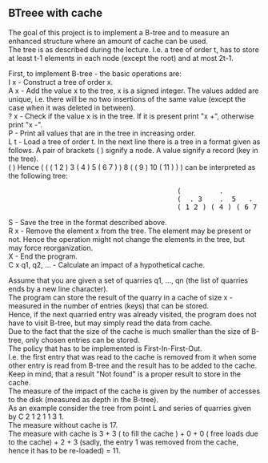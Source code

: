 <h2>BTreee with cache</h2>

The goal of this project is to implement a B-tree and to measure an enhanced structure where an amount of cache can be used.  
The tree is as described during the lecture. I.e. a tree of order t, has to store at least t-1 elements in each node (except the root) and at most 2t-1.  

First, to implement B-tree - the basic operations are:  
I x - Construct a tree of order x.  
A x - Add the value x to the tree, x is a signed integer. The values added are unique, i.e. there will be no two insertions of the same value (except the case when it was deleted in between).  
? x - Check if the value x is in the tree. If it is present print "x +", otherwise print "x -".  
P   - Print all values that are in the tree in increasing order.  
L t - Load a tree of order t. In the next line there is a tree in a format given as follows. A pair of brackets ( ) signify a node. A value signify a record (key in the tree).  
( )   Hence ( ( ( 1 2 ) 3 ( 4 ) 5 ( 6 7 ) ) 8 ( ( 9 ) 10 ( 11 ) ) ) can be interpreted as the following tree:  
<pre>                                        (         .           8       .    )
                                        (  . 3    .  5   .  )   ( . 10  .  )  
                                        ( 1 2 ) ( 4 ) ( 6 7 )   ( 9 ) ( 11 ) </pre>
S   - Save the tree in the format described above.  
R x - Remove the element x from the tree. The element may be present or not. Hence the operation might not change the elements in the tree, but may force reorganization.  
X   - End the program.  
C x q1, q2, ... - Calculate an impact of a hypothetical cache.   

Assume that you are given a set of quarries q1, ..., qn (the list of quarries ends by a new line character).  
The program can store the result of the quarry in a cache of size x - measured in the number of entries (keys) that can be stored.  
Hence, if the next quarried entry was already visited, the program does not have to visit B-tree, but may simply read the data from cache.  
Due to the fact that the size of the cache is much smaller than the size of B-tree, only chosen entries can be stored.   
The policy that has to be implemented is First-In-First-Out.   
I.e. the first entry that was read to the cache is removed from it when some other entry is read from B-tree and the result has to be added to the cache.   
Keep in mind, that a result "Not found" is a proper result to store in the cache.  
The measure of the impact of the cache is given by the number of accesses to the disk (measured as depth in the B-tree).  
   As an example consider the tree from point L and series of quarries given by C 2  1 2 1 1 3 1.  
The measure without cache is 17.  
The measure with cache is 3 + 3 ( to fill the cache ) + 0 + 0 ( free loads due to the cache) + 2 + 3 (sadly, the entry 1 was removed from the cache, hence it has to be re-loaded) = 11.  
